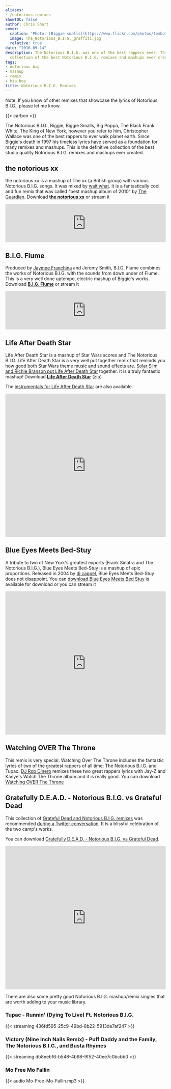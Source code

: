```yaml
---
aliases:
- /notorious-remixes
ShowTOC: false
author: Chris Short
cover:
  caption: 'Photo: [Biggie smalls](https://www.flickr.com/photos/tombothetominator/5454864996/) by [Tom Check](https://www.flickr.com/people/7536455@N04)'
  image: The_Notorious_B.I.G._graffiti.jpg
  relative: true
date: "2016-09-14"
description: The Notorious B.I.G. was one of the best rappers ever. This is the definitive
  collection of the best Notorious B.I.G. remixes and mashups ever created.
tags:
- notorious big
- mashup
- remix
- hip hop
title: Notorious B.I.G. Remixes
---
```


Note: If you know of other remixes that showcase the lyrics of Notorious B.I.G., please let me know.

{{< carbon >}}

The Notorious B.I.G., Biggie, Biggie Smalls, Big Poppa, The Black Frank White, The King of New York, however you refer to him, Christopher Wallace was one of the best rappers to ever walk planet earth. Since Biggie's death in 1997 his timeless lyrics have served as a foundation for many remixes and mashups. This is the definitive collection of the best studio quality Notorious B.I.G. remixes and mashups ever created.

## the notorious xx

the notorious xx is a mashup of The xx (a British group) with various Notorious B.I.G. songs. It was mixed by [wait what](http://waitwhatmusic.com/). It is a fantastically cool and fun remix that was called "best mashup album of 2010" by [The Guardian](https://www.theguardian.com/music/2010/sep/16/click-download-shuffler-charlie-kubal). Download [**the notorious xx**](https://shortcdn.com/chrisshort/the%20notorious%20xx.zip) or stream it

<iframe style="border: 0; width: 100%; height: 120px;" src="https://bandcamp.com/EmbeddedPlayer/album=807865423/size=large/bgcol=ffffff/linkcol=0687f5/tracklist=false/artwork=small/transparent=true/" seamless><a href="https://waitwhat.bandcamp.com/album/the-notorious-xx">the notorious xx by wait what</a></iframe>

## B​.​I​.​G. Flume

Produced by [Jaymee Franchina](https://soundcloud.com/jaymeefranchina) and Jeremy Smith, B.I.G. Flume combines the works of Notorious B.I.G. with the sounds from down under of Flume. This is a very well done uptempo, electric mashup of Biggie's works. Download [**B.I.G. Flume**](https://shortcdn.com/chrisshort/Blue%20Eyes%20Meets%20Bed%20Stuy.zip) or stream it

<iframe style="border: 0; width: 100%; height: 120px;" src="https://bandcamp.com/EmbeddedPlayer/album=1211830762/size=large/bgcol=ffffff/linkcol=0687f5/tracklist=false/artwork=small/transparent=true/" seamless><a href="https://jaymeefranchinajeremysmith.bandcamp.com/album/b-i-g-flume">B.I.G. Flume by Jaymee Franchina &amp; Jeremy Smith</a></iframe>

## Life After Death Star

Life After Death Star is a mashup of Star Wars scores and The Notorious B.I.G. Life After Death Star is a very well put together remix that reminds you how good both Star Wars theme music and sound effects are. [Solar Slim and Richie Branson put Life After Death Star](https://soundcloud.com/otaku-gang/sets/life-after-death-star) together. It is a truly fantastic mashup! Download [**Life After Death Star**](https://shortcdn.com/chrisshort/Life%20After%20Death%20Star%20(The%20Notorious%20B.I.G.%20vs%20Star%20Wars).zip) (zip)

The [instrumentals for Life After Death Star](https://shortcdn.com/chrisshort/LADS%20Instrumentals%20-%20TEAMBACKPACK.zip) are also available.

<iframe width="100%" height="450" scrolling="no" frameborder="no" src="https://w.soundcloud.com/player/?url=https%3A//api.soundcloud.com/playlists/169656164&amp;auto_play=false&amp;hide_related=false&amp;show_comments=true&amp;show_user=true&amp;show_reposts=false&amp;visual=true"></iframe>

## Blue Eyes Meets Bed-Stuy

A tribute to two of New York's greatest exports (Frank Sinatra and The Notorious B.I.G.), Blue Eyes Meets Bed-Stuy is a mashup of epic proportions. Released in 2004 by [dj cappel](https://soundcloud.com/djcappel), Blue Eyes Meets Bed-Stuy does not disappoint. You can [download Blue Eyes Meets Bed Stuy](https://shortcdn.com/chrisshort/Blue%20Eyes%20Meets%20Bed%20Stuy.zip) is available for download or you can stream it

<iframe width="100%" height="450" scrolling="no" frameborder="no" src="https://w.soundcloud.com/player/?url=https%3A//api.soundcloud.com/playlists/1061143&amp;color=ff5500&amp;auto_play=false&amp;hide_related=false&amp;show_comments=true&amp;show_user=true&amp;show_reposts=false"></iframe>

## Watching OVER The Throne

This remix is very special. Watching Over The Throne includes the fantastic lyrics of two of the greatest rappers of all time; The Notorious B.I.G. and Tupac. [DJ Rob Dinero](https://djrobdinero.com/) remixes these two great rappers lyrics with Jay-Z and Kanye's Watch The Throne album and it is really good. You can download [Watching OVER The Throne]( https://shortcdn.com/chrisshort/DJ%20Rob%20Dinero%20Presents%20-%20Watching%20OVER%20The%20Throne%20(Remastered).zip)

## Gratefully D.E.A.D. - Notorious B.I.G. vs Grateful Dead

This collection of [Grateful Dead and Notorious B.I.G. remixes](https://soundcloud.com/dj-metropolis/sets/gratefully-d-e-a-d-notorious-b) was recommended [during a Twitter conversation](https://twitter.com/jessfraz/status/841110193324847105). It is a blissful celebration of the two camp's works.

You can download [Gratefully D.E.A.D. - Notorious B.I.G. vs Grateful Dead](https://shortcdn.com/chrisshort/Gratefully_D.E.A.D.zip).

<iframe width="100%" height="450" scrolling="no" frameborder="no" src="https://w.soundcloud.com/player/?url=https%3A//api.soundcloud.com/playlists/3733659&amp;color=ff5500&amp;auto_play=false&amp;hide_related=false&amp;show_comments=true&amp;show_user=true&amp;show_reposts=false"></iframe>

There are also some pretty good Notorious B.I.G. mashup/remix singles that are worth adding to your music library.

### Tupac - Runnin' (Dying To Live) Ft. Notorious B.I.G.

{{< streaming 436fd595-25c9-49bd-8b22-5913de7af247 >}}

### Victory (Nine Inch Nails Remix) - Puff Daddy and the Family, The Notorious B.I.G., and Busta Rhymes

{{< streaming db8eebf6-b548-4b98-9f52-40ee7c0bcbb0 >}}

### Mo Free Mo Fallin

{{< audio Mo-Free-Mo-Fallin.mp3 >}}
